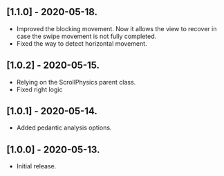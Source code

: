 ## [1.1.0] - 2020-05-18.

* Improved the blocking movement. Now it allows the view to recover in case the swipe movement is not fully completed.
* Fixed the way to detect horizontal movement.

## [1.0.2] - 2020-05-15.

* Relying on the ScrollPhysics parent class.
* Fixed right logic

## [1.0.1] - 2020-05-14.

* Added pedantic analysis options.

## [1.0.0] - 2020-05-13.

* Initial release.
